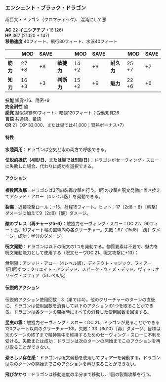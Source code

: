### エンシェント・ブラック・ドラゴン
超巨大・ドラゴン（クロマティック）、混沌にして悪

**AC** 22 **イニシアチブ** +16 (26)  
**HP** 367 (21d20 + 147)  
**移動速度** 40フィート、飛行80フィート、水泳40フィート

|      | MOD | SAVE |      | MOD | SAVE |      | MOD | SAVE |
|------|-----|------|------|-----|------|------|-----|------|
| **筋力** | 27 +8 | +8 | **敏捷力** | 14 +2 | +9 | **耐久力** | 25 +7 | +7 |
| **知力** | 16 +3 | +3 | **判断力** | 15 +2 | +9 | **魅力** | 22 +6 | +6 |

**技能** 知覚+16、隠密+9  
**完全耐性** 酸  
**感覚** 擬似視覚60フィート、暗視120フィート；受動知覚26  
**言語** 共通語、竜語  
**CR** 21（XP 33,000、または巣では41,000；習熟ボーナス+7）

#### 特性

**水陸両用**：ドラゴンは空気と水の両方で呼吸できる。

**伝説的抵抗（4回/日、または巣では5回/日）**：ドラゴンがセーヴィング・スローに失敗した場合、代わりに成功を選択できる。

#### アクション

**複数回攻撃**：ドラゴンは3回の裂傷攻撃を行う。1回の攻撃を呪文発動に置き換えてアシッド・アロー（4レベル版）を発動できる。

**裂傷**：近接攻撃ロール：+15、射程15フィート。ヒット：17（2d8 + 8）［斬撃］ダメージに加えて9（2d8）［酸］ダメージ。

**酸のブレス（再チャージ5-6）**：敏捷力セーヴィング・スロー：DC 22、90フィート長、10フィート幅の直線内の各クリーチャー。失敗：67（15d8）［酸］ダメージ。成功：半分のダメージ。

**呪文発動**：ドラゴンは以下の呪文の1つを発動する。物質要素は不要で、魅力を呪文発動能力として使用する（呪文セーヴDC 21、呪文攻撃に+13）：

無制限：アシッド・アロー（4レベル版）、ディテクト・マジック、フィアー  
1日1回ずつ：クリエイト・アンデッド、スピーク・ウィズ・デッド、ヴィトリオリック・スフィア（5レベル版）

#### 伝説的アクション

伝説的アクション使用回数：3（巣では4）。他のクリーチャーのターンの直後に、ドラゴンは使用回数を消費して以下のアクションの1つを取ることができる。ドラゴンは各ターンの開始時にすべての消費した使用回数を回復する。

**昆虫の雲**：敏捷力セーヴィング・スロー：DC 21、ドラゴンが見ることができる120フィート以内のクリーチャー1体。失敗：33（6d10）［毒］ダメージ、目標は次のターンの終了まで精神集中を維持するためのセーヴィング・スローに不利を受ける。失敗または成功：ドラゴンは次のターンの開始までこのアクションを再び取ることができない。

**恐ろしい存在感**：ドラゴンは呪文発動を使用してフィアーを発動する。ドラゴンは次のターンの開始までこのアクションを再び取ることができない。

**飛びかかり**：ドラゴンは移動速度の半分まで移動し、1回の裂傷攻撃を行う。